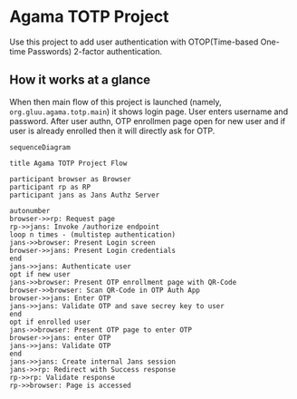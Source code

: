 # Agama TOTP Project

Use this project to add user authentication with OTOP(Time-based One-time Passwords) 2-factor authentication.

## How it works at a glance

When then main flow of this project is launched (namely, `org.gluu.agama.totp.main`) it shows login page. User enters username and password. After user authn, OTP enrollmen page open for new user and if user is already enrolled then it will directly ask for OTP.

```mermaid
sequenceDiagram

title Agama TOTP Project Flow

participant browser as Browser
participant rp as RP
participant jans as Jans Authz Server

autonumber
browser->>rp: Request page
rp->>jans: Invoke /authorize endpoint
loop n times - (multistep authentication)
jans->>browser: Present Login screen
browser->>jans: Present Login credentials
end
jans->>jans: Authenticate user
opt if new user
jans->>browser: Present OTP enrollment page with QR-Code
browser->>browser: Scan QR-Code in OTP Auth App
browser->>jans: Enter OTP
jans->>jans: Validate OTP and save secrey key to user
end
opt if enrolled user
jans->>browser: Present OTP page to enter OTP
browser->>jans: enter OTP
jans->>jans: Validate OTP
end
jans->>jans: Create internal Jans session
jans->>rp: Redirect with Success response
rp->>rp: Validate response
rp->>browser: Page is accessed
```
